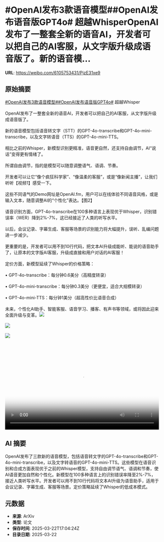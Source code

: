 # #OpenAI发布3款语音模型##OpenAI发布语音版GPT4o# 超越WhisperOpenAI发布了一整套全新的语音AI，开发者可以把自己的AI客服，从文字版升级成语音版了。新的语音模...

**URL**: https://weibo.com/6105753431/PjzE31xe9

## 原始摘要

<a href="https://m.weibo.cn/search?containerid=231522type%3D1%26t%3D10%26q%3D%23OpenAI%E5%8F%91%E5%B8%833%E6%AC%BE%E8%AF%AD%E9%9F%B3%E6%A8%A1%E5%9E%8B%23&amp;extparam=%23OpenAI%E5%8F%91%E5%B8%833%E6%AC%BE%E8%AF%AD%E9%9F%B3%E6%A8%A1%E5%9E%8B%23" data-hide=""><span class="surl-text">#OpenAI发布3款语音模型#</span></a><a href="https://m.weibo.cn/search?containerid=231522type%3D1%26t%3D10%26q%3D%23OpenAI%E5%8F%91%E5%B8%83%E8%AF%AD%E9%9F%B3%E7%89%88GPT4o%23&amp;extparam=%23OpenAI%E5%8F%91%E5%B8%83%E8%AF%AD%E9%9F%B3%E7%89%88GPT4o%23" data-hide=""><span class="surl-text">#OpenAI发布语音版GPT4o#</span></a> 超越Whisper<br><br>OpenAI发布了一整套全新的语音AI，开发者可以把自己的AI客服，从文字版升级成语音版了。<br><br>新的语音模型包括语音转文字（STT）的GPT-4o-transcribe和GPT-4o-mini-transcribe，以及文字转语音（TTS）的GPT-4o-mini-TTS。<br><br>相比之前的Whisper，新模型识别更精准，语音更自然，还支持自由调节，AI“说话”变得更有情绪了。<br><br>所谓自由调节，指的是模型可以随意调整语气、语调、节奏。<br><br>开发者可以让它“像个疯狂科学家”、“像温柔的客服”，或是“像新闻主播”，让我们听听【视频1】感受一下。<br><br>这些不同语气的Demo网址是OpenAI.fm，用户可以在线体验不同语音风格，或是输入文本，随意调整AI的“个性化”表达。【图2】<br><br>语音识别方面，GPT-4o-transcribe在100多种语言上表现优于Whisper，识别错误率（WER）降到2%-7%，这已经接近了人类的听写水平。<br><br>以后，会议记录、字幕生成、客服等场景的识别能力将大幅提升，误听、乱编问题进一步减少。<br><br>更重要的是，开发者可以用不到10行代码，把文本AI升级成能听、能说的语音助手了，让原本的文字版AI客服，升级成直接和用户对话的AI客服！<br><br>定价方面，新模型延续了Whisper的价格策略：<br><br>• GPT-4o-transcribe：每分钟0.6美分（高精度转录）<br><br>• GPT-4o-mini-transcribe：每分钟0.3美分（更便宜，适合大规模转录）<br><br>• GPT-4o-mini-TTS：每分钟1美分（超高性价比语音合成）<br><br>未来，个性化AI助手、智能客服、语音学习、播客、有声书等领域，或将因此迎来全面升级与变革。<img style="" src="https://tvax3.sinaimg.cn/large/006Fd7o3ly1hzolxlahc6j318k0c2aaj.jpg" referrerpolicy="no-referrer"><br><br><img style="" src="https://tvax2.sinaimg.cn/large/006Fd7o3gy1hzolv1mzjcj30zk0mcq8o.jpg" referrerpolicy="no-referrer"><br><br><img style="" src="https://tvax1.sinaimg.cn/large/006Fd7o3ly1hzolxmbo3pj30zk0k0gmh.jpg" referrerpolicy="no-referrer"><br><br><br clear="both"><div style="clear: both"></div><video controls="controls" poster="https://tvax3.sinaimg.cn/orj480/006Fd7o3ly1hzolxlcriej318k0c2aaj.jpg" style="width: 100%"><source src="https://f.video.weibocdn.com/o0/hCLcz5SVlx08mQDZdZm0010412001UTe0E010.mp4?label=mp4_hd&amp;template=1604x434.25.0&amp;ori=0&amp;ps=1CwnkDw1GXwCQx&amp;Expires=1742666556&amp;ssig=8XFfZRo69B&amp;KID=unistore,video"><source src="https://f.video.weibocdn.com/o0/U3wqhtMXlx08mQDZmQOY010412001gh40E010.mp4?label=mp4_ld&amp;template=1328x360.25.0&amp;ori=0&amp;ps=1CwnkDw1GXwCQx&amp;Expires=1742666556&amp;ssig=0Cj5sNLGk9&amp;KID=unistore,video"><p>视频无法显示，请前往<a href="https://video.weibo.com/show?fid=1034%3A5146651396866072" target="_blank" rel="noopener noreferrer">微博视频</a>观看。</p></video>

## AI 摘要

OpenAI发布了三款新的语音模型，包括语音转文字的GPT-4o-transcribe和GPT-4o-mini-transcribe，以及文字转语音的GPT-4o-mini-TTS。这些模型在语音识别和合成方面表现优于之前的Whisper模型，支持自由调节语气、语调和节奏，使AI语音更加自然和个性化。新模型在100多种语言上的识别错误率降至2%-7%，接近人类听写水平。开发者可以用不到10行代码将文本AI升级为语音助手，适用于会议记录、字幕生成、客服等场景。定价策略延续了Whisper的低成本模式。

## 元数据

- **来源**: ArXiv
- **类型**: 论文
- **保存时间**: 2025-03-22T17:04:24Z
- **目录日期**: 2025-03-22
